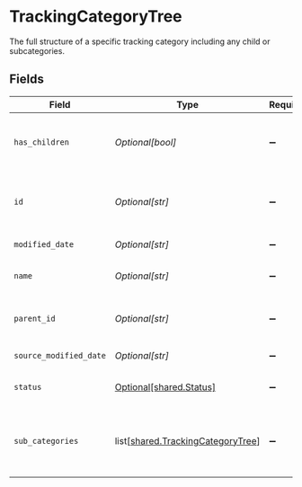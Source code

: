# TrackingCategoryTree

The full structure of a specific tracking category including any child or subcategories.


## Fields

| Field                                                                                | Type                                                                                 | Required                                                                             | Description                                                                          | Example                                                                              |
| ------------------------------------------------------------------------------------ | ------------------------------------------------------------------------------------ | ------------------------------------------------------------------------------------ | ------------------------------------------------------------------------------------ | ------------------------------------------------------------------------------------ |
| `has_children`                                                                       | *Optional[bool]*                                                                     | :heavy_minus_sign:                                                                   | Boolean value indicating whether this category has SubCategories                     |                                                                                      |
| `id`                                                                                 | *Optional[str]*                                                                      | :heavy_minus_sign:                                                                   | The identifier for the item, unique per tracking category                            |                                                                                      |
| `modified_date`                                                                      | *Optional[str]*                                                                      | :heavy_minus_sign:                                                                   | N/A                                                                                  | 2022-10-23T00:00:00.000Z                                                             |
| `name`                                                                               | *Optional[str]*                                                                      | :heavy_minus_sign:                                                                   | The name of the tracking category                                                    |                                                                                      |
| `parent_id`                                                                          | *Optional[str]*                                                                      | :heavy_minus_sign:                                                                   | The identifier for this item's immediate parent                                      |                                                                                      |
| `source_modified_date`                                                               | *Optional[str]*                                                                      | :heavy_minus_sign:                                                                   | N/A                                                                                  | 2022-10-23T00:00:00.000Z                                                             |
| `status`                                                                             | [Optional[shared.Status]](undefined/models/shared/status.md)                         | :heavy_minus_sign:                                                                   | Current state of the tracking category.                                              |                                                                                      |
| `sub_categories`                                                                     | list[[shared.TrackingCategoryTree](undefined/models/shared/trackingcategorytree.md)] | :heavy_minus_sign:                                                                   | A collection of subcategories that are nested beneath this category.                 |                                                                                      |